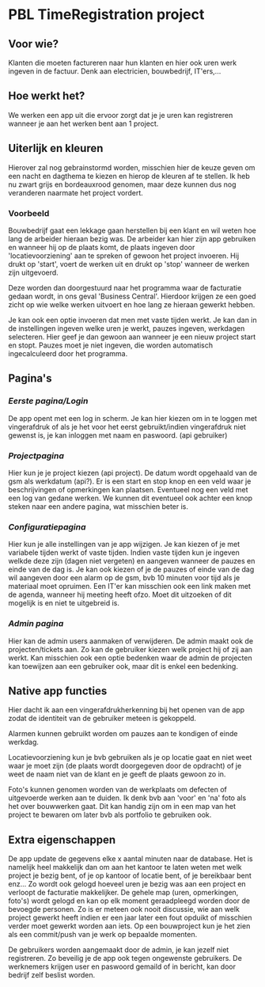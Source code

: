 # PBL TimeRegistration project

## Voor wie?

Klanten die moeten factureren naar hun klanten en hier ook uren werk ingeven in de factuur. Denk aan electricien, bouwbedrijf, IT'ers,...

## Hoe werkt het?

We werken een app uit die ervoor zorgt dat je je uren kan registreren wanneer je aan het werken bent aan 1 project.

## Uiterlijk en kleuren

Hierover zal nog gebrainstormd worden, misschien hier de keuze geven om een nacht en dagthema te kiezen en hierop de kleuren af te stellen. Ik heb nu zwart grijs en bordeauxrood genomen, maar deze kunnen dus nog veranderen naarmate het project vordert.

### Voorbeeld
Bouwbedrijf gaat een lekkage gaan herstellen bij een klant en wil weten hoe lang de arbeider hieraan bezig was. De arbeider kan hier zijn app gebruiken en wanneer hij op de plaats komt, de plaats ingeven door 'locatievoorziening' aan te spreken of gewoon het project invoeren. Hij drukt op 'start', voert de werken uit en drukt op 'stop' wanneer de werken zijn uitgevoerd.

Deze worden dan doorgestuurd naar het programma waar de facturatie gedaan wordt, in ons geval 'Business Central'. Hierdoor krijgen ze een goed zicht op wie welke werken uitvoert en hoe lang ze hieraan gewerkt hebben.

Je kan ook een optie invoeren dat men met vaste tijden werkt. Je kan dan in de instellingen ingeven welke uren je werkt, pauzes ingeven, werkdagen selecteren. Hier geef je dan gewoon aan wanneer je een nieuw project start en stopt. Pauzes moet je niet ingeven, die worden automatisch ingecalculeerd door het programma.

## Pagina's

### *Eerste pagina/Login* 

De app opent met een log in scherm. Je kan hier kiezen om in te loggen met vingerafdruk of als je het voor het eerst gebruikt/indien vingerafdruk niet gewenst is, je kan inloggen met naam en paswoord. (api gebruiker)

### *Projectpagina*

Hier kun je je project kiezen (api project). De datum wordt opgehaald van de gsm als werkdatum (api?). Er is een start en stop knop en een veld waar je beschrijvingen of opmerkingen kan plaatsen. 
Eventueel nog een veld met een log van gedane werken. We kunnen dit eventueel ook achter een knop steken naar een andere pagina, wat misschien beter is.

### *Configuratiepagina*

Hier kun je alle instellingen van je app wijzigen. Je kan kiezen of je met variabele tijden werkt of vaste tijden. Indien vaste tijden kun je ingeven welkde deze zijn (dagen niet vergeten) en aangeven wanneer de pauzes en einde van de dag is. Je kan ook kiezen of je de pauzes of einde van de dag wil aangeven door een alarm op de gsm, bvb 10 minuten voor tijd als je materiaal moet opruimen. Een IT'er kan misschien ook een link maken met de agenda, wanneer hij meeting heeft ofzo. Moet dit uitzoeken of dit mogelijk is en niet te uitgebreid is.

### *Admin pagina*

Hier kan de admin users aanmaken of verwijderen. De admin maakt ook de projecten/tickets aan. Zo kan de gebruiker kiezen welk project hij of zij aan werkt. Kan misschien ook een optie bedenken waar de admin de projecten kan toewijzen aan een gebruiker ook, maar dit is enkel een bedenking.

## Native app functies
Hier dacht ik aan een vingerafdrukherkenning bij het openen van de app zodat de identiteit van de gebruiker meteen is gekoppeld. 

Alarmen kunnen gebruikt worden om pauzes aan te kondigen of einde werkdag. 

Locatievoorziening kun je bvb gebruiken als je op locatie gaat en niet weet waar je moet zijn (de plaats wordt doorgegeven door de opdracht) of je weet de naam niet van de klant en je geeft de plaats gewoon zo in. 

Foto's kunnen genomen worden van de werkplaats om defecten of uitgevoerde werken aan te duiden. Ik denk bvb aan 'voor' en 'na' foto als het over bouwwerken gaat. Dit kan handig zijn om in een map van het project te bewaren om later bvb als portfolio te gebruiken ook. 

## Extra eigenschappen

De app update de gegevens elke x aantal minuten naar de database. Het is namelijk heel makkelijk dan om aan het kantoor te laten weten met welk project je bezig bent, of je op kantoor of locatie bent, of je bereikbaar bent enz... Zo wordt ook gelogd hoeveel uren je bezig was aan een project en verloopt de facturatie makkelijker. De gehele map (uren, opmerkingen, foto's) wordt gelogd en kan op elk moment geraadpleegd worden door de bevoegde personen. Zo is er meteen ook nooit discussie, wie aan welk project gewerkt heeft indien er een jaar later een fout opduikt of misschien verder moet gewerkt worden aan iets. Op een bouwproject kun je het zien als een commit/push van je werk op bepaalde momenten.

De gebruikers worden aangemaakt door de admin, je kan jezelf niet registreren. Zo beveilig je de app ook tegen ongewenste gebruikers. De werknemers krijgen user en paswoord gemaild of in bericht, kan door bedrijf zelf beslist worden.
